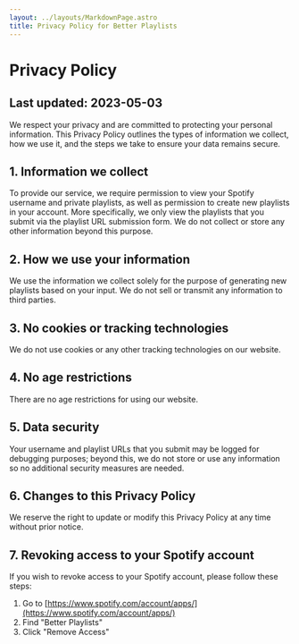 ```yaml
---
layout: ../layouts/MarkdownPage.astro
title: Privacy Policy for Better Playlists
---
```


# Privacy Policy

## Last updated: 2023-05-03

We respect your privacy and are committed to protecting your personal information. This Privacy Policy outlines the types of information we collect, how we use it, and the steps we take to ensure your data remains secure.

## 1. Information we collect

To provide our service, we require permission to view your Spotify username and private playlists, as well as permission to create new playlists in your account. More specifically, we only view the playlists that you submit via the playlist URL submission form. We do not collect or store any other information beyond this purpose.

## 2. How we use your information

We use the information we collect solely for the purpose of generating new playlists based on your input. We do not sell or transmit any information to third parties.

## 3. No cookies or tracking technologies

We do not use cookies or any other tracking technologies on our website.

## 4. No age restrictions

There are no age restrictions for using our website.

## 5. Data security

Your username and playlist URLs that you submit may be logged for debugging purposes; beyond this, we do not store or use any information so no additional security measures are needed.

## 6. Changes to this Privacy Policy

We reserve the right to update or modify this Privacy Policy at any time without prior notice.

## 7. Revoking access to your Spotify account

If you wish to revoke access to your Spotify account, please follow these steps:

1. Go to [https://www.spotify.com/account/apps/](https://www.spotify.com/account/apps/)
2. Find "Better Playlists"
3. Click "Remove Access"
